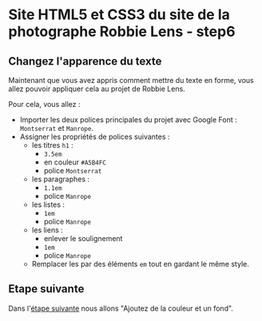 # Site HTML5 et CSS3 du site de la photographe Robbie Lens - step6

## Changez l'apparence du texte

Maintenant que vous avez appris comment mettre du texte en forme, vous allez pouvoir appliquer cela au projet de Robbie Lens.

Pour cela, vous allez :

- Importer les deux polices principales du projet avec Google Font : `Montserrat` et `Manrope`.
- Assigner les propriétés de polices suivantes :
  - les titres `h1` :
    - `3.5em`
    - en couleur `#A5B4FC`
    - police `Montserrat`
  - les paragraphes :
    - `1.1em`
    - police `Manrope`
  - les listes :
    - `1em`
    - police `Manrope`
  - les liens :
    - enlever le soulignement
    - `1em`
    - police `Manrope`
  - Remplacer les <span class="important"></span> par des éléments `em` tout en gardant le même style.

## Etape suivante

Dans l'<a href="https://github.com/GregLeBarbar/html-css-robbie-lens/tree/step7">étape suivante</a> nous allons "Ajoutez de la couleur et un fond".
